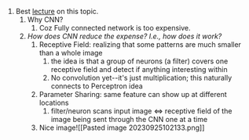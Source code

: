 1. Best [lecture](https://youtu.be/OP5HcXJg2Aw) on this topic.
	1. Why CNN? 
		1. Coz Fully connected network is too expensive.
	2. *How does CNN reduce the expense? I.e., how does it work?*
		1. Receptive Field: realizing that some patterns are much smaller than a whole image
			1. the idea is that a group of neurons (a filter) covers one receptive field and detect if anything interesting within
			2. No convolution yet--it's just multiplication; this naturally connects to Perceptron idea
		2. Parameter Sharing: same feature can show up at different locations
			1. filter/neuron scans input image $\iff$ receptive field of the image being sent through the CNN one at a time 
		3. Nice image![[Pasted image 20230925102133.png]]